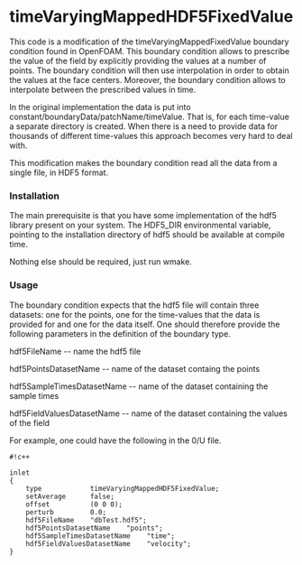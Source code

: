 # timeVaryingMappedHDF5FixedValue #

This code is a modification of the timeVaryingMappedFixedValue boundary condition found in OpenFOAM.
This boundary condition allows to prescribe the value of the field by explicitly providing the values at a number of points.
The boundary condition will then use interpolation in order to obtain the values at the face centers.
Moreover, the boundary condition allows to interpolate between the prescribed values in time.

In the original implementation the data is put into constant/boundaryData/patchName/timeValue.
That is, for each time-value a separate directory is created.
When there is a need to provide data for thousands of different time-values this approach becomes very hard to deal with.

This modification makes the boundary condition read all the data from a single file, in HDF5 format.

### Installation ###

The main prerequisite is that you have some implementation of the hdf5 library present on your system.
The HDF5_DIR environmental variable, pointing to the installation directory of hdf5 should be available at compile time.

Nothing else should be required, just run wmake.

### Usage ###
The boundary condition expects that the hdf5 file will contain three datasets: one for the points, one for the time-values that the data is provided for and one for the data itself.
One should therefore provide the following parameters in the definition of the boundary type.

hdf5FileName -- name the hdf5 file

hdf5PointsDatasetName -- name of the dataset containg the points

hdf5SampleTimesDatasetName -- name of the dataset containing the sample times

hdf5FieldValuesDatasetName -- name of the dataset containing the values of the field 

For example, one could have the following in the 0/U file.


```
#!c++

inlet
{
    type            timeVaryingMappedHDF5FixedValue;
    setAverage      false;
    offset          (0 0 0);
    perturb         0.0;
    hdf5FileName    "dbTest.hdf5";
    hdf5PointsDatasetName    "points";
    hdf5SampleTimesDatasetName    "time";
    hdf5FieldValuesDatasetName    "velocity";
}
```
